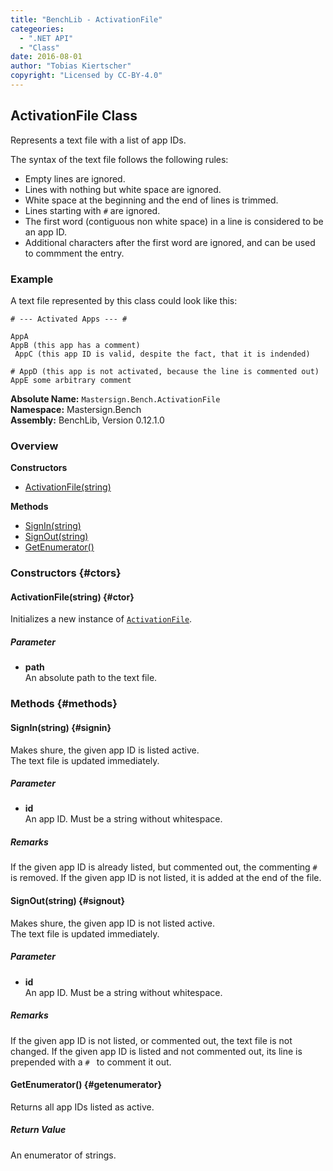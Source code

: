 ```yaml
---
title: "BenchLib - ActivationFile"
categeories:
  - ".NET API"
  - "Class"
date: 2016-08-01
author: "Tobias Kiertscher"
copyright: "Licensed by CC-BY-4.0"
---
```


## ActivationFile Class
Represents a text file with a list of app IDs.

The syntax of the text file follows the following rules: 



* Empty lines are ignored.
* Lines with nothing but white space are ignored.
* White space at the beginning and the end of lines is trimmed.
* Lines starting with `#` are ignored.
* The first word (contiguous non white space) in a line is considered to be an app ID.
* Additional characters after the first word are ignored, and can be used to commment the entry.

### Example
A text file represented by this class could look like this: 

```
# --- Activated Apps --- #

AppA
AppB (this app has a comment)
 AppC (this app ID is valid, despite the fact, that it is indended)

# AppD (this app is not activated, because the line is commented out)
AppE some arbitrary comment
```




**Absolute Name:** `Mastersign.Bench.ActivationFile`  
**Namespace:** Mastersign.Bench  
**Assembly:** BenchLib, Version 0.12.1.0



### Overview
**Constructors**

* [ActivationFile(string)](#ctor)

**Methods**

* [SignIn(string)](#signin)
* [SignOut(string)](#signout)
* [GetEnumerator()](#getenumerator)

### Constructors {#ctors}

#### ActivationFile(string) {#ctor}
Initializes a new instance of  [`ActivationFile`](/clr-api/mastersign-bench-activationfile/). 

##### Parameter

* **path**  
  An absolute path to the text file.

### Methods {#methods}

#### SignIn(string) {#signin}
Makes shure, the given app ID is listed active.  
The text file is updated immediately. 

##### Parameter

* **id**  
  An app ID. Must be a string without whitespace.

##### Remarks
If the given app ID is already listed, but commented out, the commenting `#` is removed. If the given app ID is not listed, it is added at the end of the file. 

#### SignOut(string) {#signout}
Makes shure, the given app ID is not listed active.  
The text file is updated immediately. 

##### Parameter

* **id**  
  An app ID. Must be a string without whitespace.

##### Remarks
If the given app ID is not listed, or commented out, the text file is not changed. If the given app ID is listed and not commented out, its line is prepended with a `# ` to comment it out. 

#### GetEnumerator() {#getenumerator}
Returns all app IDs listed as active. 

##### Return Value
An enumerator of strings.

